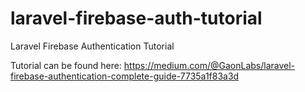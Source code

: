 # laravel-firebase-auth-tutorial
Laravel Firebase Authentication Tutorial

Tutorial can be found here: https://medium.com/@GaonLabs/laravel-firebase-authentication-complete-guide-7735a1f83a3d
